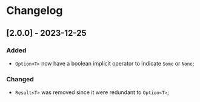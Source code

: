 
# Changelog

## [2.0.0] - 2023-12-25

### Added
- `Option<T>` now have a boolean implicit operator to indicate `Some` or `None`;

### Changed
- `Result<T>` was removed since it were redundant to `Option<T>`;
